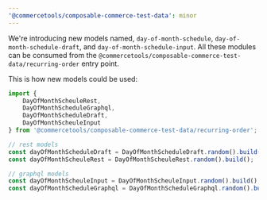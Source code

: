 ```yaml
---
'@commercetools/composable-commerce-test-data': minor
---
```


We're introducing new models named, `day-of-month-schedule`, `day-of-month-schedule-draft`, and `day-of-month-schedule-input`. All these modules can be consumed from the `@commercetools/composable-commerce-test-data/recurring-order` entry point.

This is how new models could be used:

```ts
import {
    DayOfMonthScheuleRest,
    DayOfMonthScheduleGraphql,
    DayOfMonthScheduleDraft,
    DayOfMonthScheuleInput
} from '@commercetools/composable-commerce-test-data/recurring-order';

// rest models
const dayOfMonthScheduleDraft = DayOfMonthScheduleDraft.random().build();,
const dayOfMonthScheuleRest = DayOfMonthScheuleRest.random().build();

// graphql models
const dayOfMonthScheuleInput = DayOfMonthScheuleInput.random().build();
const dayOfMonthScheduleGraphql = DayOfMonthScheduleGraphql.random().build();
```
